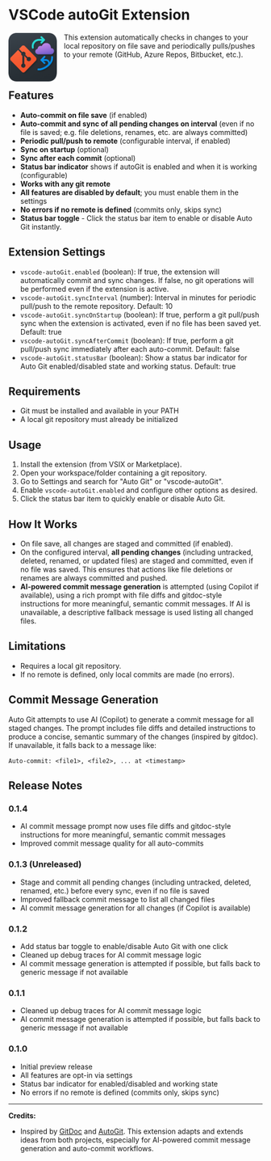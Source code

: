 # VSCode autoGit Extension

<div align="left">
  <img src="icon2.png" alt="VSCode Auto Git Extension Icon" width="96" height="96" style="float:left; margin-right: 1em; margin-bottom: 1em;" />
</div>

This extension automatically checks in changes to your local repository on file save and periodically pulls/pushes to your remote (GitHub, Azure Repos, Bitbucket, etc.).

<br>

## Features
- **Auto-commit on file save** (if enabled)
- **Auto-commit and sync of all pending changes on interval** (even if no file is saved; e.g. file deletions, renames, etc. are always committed)
- **Periodic pull/push to remote** (configurable interval, if enabled)
- **Sync on startup** (optional)
- **Sync after each commit** (optional)
- **Status bar indicator** shows if autoGit is enabled and when it is working (configurable)
- **Works with any git remote**
- **All features are disabled by default**; you must enable them in the settings
- **No errors if no remote is defined** (commits only, skips sync)
- **Status bar toggle** - Click the status bar item to enable or disable Auto Git instantly.

## Extension Settings
- `vscode-autoGit.enabled` (boolean): If true, the extension will automatically commit and sync changes. If false, no git operations will be performed even if the extension is active.
- `vscode-autoGit.syncInterval` (number): Interval in minutes for periodic pull/push to the remote repository. Default: 10
- `vscode-autoGit.syncOnStartup` (boolean): If true, perform a git pull/push sync when the extension is activated, even if no file has been saved yet. Default: true
- `vscode-autoGit.syncAfterCommit` (boolean): If true, perform a git pull/push sync immediately after each auto-commit. Default: false
- `vscode-autoGit.statusBar` (boolean): Show a status bar indicator for Auto Git enabled/disabled state and working status. Default: true

## Requirements
- Git must be installed and available in your PATH
- A local git repository must already be initialized

## Usage
1. Install the extension (from VSIX or Marketplace).
2. Open your workspace/folder containing a git repository.
3. Go to Settings and search for "Auto Git" or "vscode-autoGit".
4. Enable `vscode-autoGit.enabled` and configure other options as desired.
5. Click the status bar item to quickly enable or disable Auto Git.

## How It Works
- On file save, all changes are staged and committed (if enabled).
- On the configured interval, **all pending changes** (including untracked, deleted, renamed, or updated files) are staged and committed, even if no file was saved. This ensures that actions like file deletions or renames are always committed and pushed.
- **AI-powered commit message generation** is attempted (using Copilot if available), using a rich prompt with file diffs and gitdoc-style instructions for more meaningful, semantic commit messages. If AI is unavailable, a descriptive fallback message is used listing all changed files.

## Limitations
- Requires a local git repository.
- If no remote is defined, only local commits are made (no errors).

## Commit Message Generation

Auto Git attempts to use AI (Copilot) to generate a commit message for all staged changes. The prompt includes file diffs and detailed instructions to produce a concise, semantic summary of the changes (inspired by gitdoc). If unavailable, it falls back to a message like:

```
Auto-commit: <file1>, <file2>, ... at <timestamp>
```

## Release Notes

### 0.1.4
- AI commit message prompt now uses file diffs and gitdoc-style instructions for more meaningful, semantic commit messages
- Improved commit message quality for all auto-commits

### 0.1.3 (Unreleased)
- Stage and commit all pending changes (including untracked, deleted, renamed, etc.) before every sync, even if no file is saved
- Improved fallback commit message to list all changed files
- AI commit message generation for all changes (if Copilot is available)

### 0.1.2
- Add status bar toggle to enable/disable Auto Git with one click
- Cleaned up debug traces for AI commit message logic
- AI commit message generation is attempted if possible, but falls back to generic message if not available

### 0.1.1
- Cleaned up debug traces for AI commit message logic
- AI commit message generation is attempted if possible, but falls back to generic message if not available

### 0.1.0
- Initial preview release
- All features are opt-in via settings
- Status bar indicator for enabled/disabled and working state
- No errors if no remote is defined (commits only, skips sync)

---

**Credits:**
- Inspired by [GitDoc](https://github.com/lostintangent/gitdoc) and [AutoGit](https://github.com/Sonica-B/AutoGit/tree/main). This extension adapts and extends ideas from both projects, especially for AI-powered commit message generation and auto-commit workflows.
